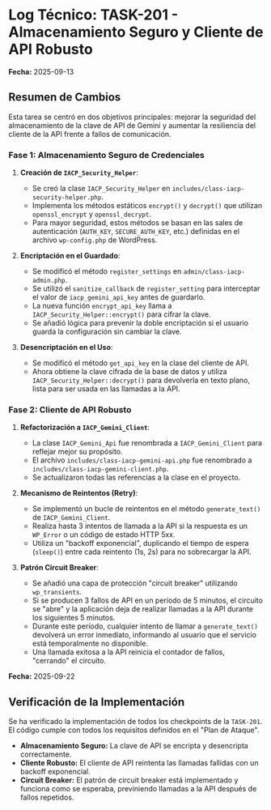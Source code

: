 # Log Técnico: TASK-201 - Almacenamiento Seguro y Cliente de API Robusto

**Fecha:** 2025-09-13

## Resumen de Cambios

Esta tarea se centró en dos objetivos principales: mejorar la seguridad del almacenamiento de la clave de API de Gemini y aumentar la resiliencia del cliente de la API frente a fallos de comunicación.

### Fase 1: Almacenamiento Seguro de Credenciales

1.  **Creación de `IACP_Security_Helper`**:
    *   Se creó la clase `IACP_Security_Helper` en `includes/class-iacp-security-helper.php`.
    *   Implementa los métodos estáticos `encrypt()` y `decrypt()` que utilizan `openssl_encrypt` y `openssl_decrypt`.
    *   Para mayor seguridad, estos métodos se basan en las sales de autenticación (`AUTH_KEY`, `SECURE_AUTH_KEY`, etc.) definidas en el archivo `wp-config.php` de WordPress.

2.  **Encriptación en el Guardado**:
    *   Se modificó el método `register_settings` en `admin/class-iacp-admin.php`.
    *   Se utilizó el `sanitize_callback` de `register_setting` para interceptar el valor de `iacp_gemini_api_key` antes de guardarlo.
    *   La nueva función `encrypt_api_key` llama a `IACP_Security_Helper::encrypt()` para cifrar la clave.
    *   Se añadió lógica para prevenir la doble encriptación si el usuario guarda la configuración sin cambiar la clave.

3.  **Desencriptación en el Uso**:
    *   Se modificó el método `get_api_key` en la clase del cliente de API.
    *   Ahora obtiene la clave cifrada de la base de datos y utiliza `IACP_Security_Helper::decrypt()` para devolverla en texto plano, lista para ser usada en las llamadas a la API.

### Fase 2: Cliente de API Robusto

1.  **Refactorización a `IACP_Gemini_Client`**:
    *   La clase `IACP_Gemini_Api` fue renombrada a `IACP_Gemini_Client` para reflejar mejor su propósito.
    *   El archivo `includes/class-iacp-gemini-api.php` fue renombrado a `includes/class-iacp-gemini-client.php`.
    *   Se actualizaron todas las referencias a la clase en el proyecto.

2.  **Mecanismo de Reintentos (Retry)**:
    *   Se implementó un bucle de reintentos en el método `generate_text()` de `IACP_Gemini_Client`.
    *   Realiza hasta 3 intentos de llamada a la API si la respuesta es un `WP_Error` o un código de estado HTTP 5xx.
    *   Utiliza un "backoff exponencial", duplicando el tiempo de espera (`sleep()`) entre cada reintento (1s, 2s) para no sobrecargar la API.

3.  **Patrón Circuit Breaker**:
    *   Se añadió una capa de protección "circuit breaker" utilizando `wp_transients`.
    *   Si se producen 3 fallos de API en un período de 5 minutos, el circuito se "abre" y la aplicación deja de realizar llamadas a la API durante los siguientes 5 minutos.
    *   Durante este período, cualquier intento de llamar a `generate_text()` devolverá un error inmediato, informando al usuario que el servicio está temporalmente no disponible.
    *   Una llamada exitosa a la API reinicia el contador de fallos, "cerrando" el circuito.

**Fecha:** 2025-09-22

## Verificación de la Implementación

Se ha verificado la implementación de todos los checkpoints de la `TASK-201`. El código cumple con todos los requisitos definidos en el "Plan de Ataque".

-   **Almacenamiento Seguro:** La clave de API se encripta y desencripta correctamente.
-   **Cliente Robusto:** El cliente de API reintenta las llamadas fallidas con un backoff exponencial.
-   **Circuit Breaker:** El patrón de circuit breaker está implementado y funciona como se esperaba, previniendo llamadas a la API después de fallos repetidos.